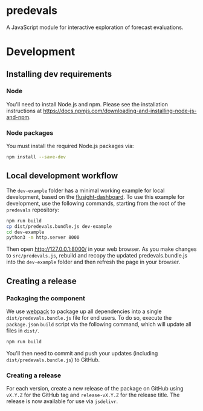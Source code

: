 # predevals
A JavaScript module for interactive exploration of forecast evaluations.

# Development

## Installing dev requirements

### Node

You'll need to install Node.js and npm. Please see the installation instructions at https://docs.npmjs.com/downloading-and-installing-node-js-and-npm.

### Node packages

You must install the required Node.js packages via:

```bash
npm install --save-dev
```

## Local development workflow

The `dev-example` folder has a minimal working example for local development, based on the [flusight-dashboard](https://github.com/reichlab/flusight-dashboard). To use this example for development, use the following commands, starting from the root of the `predevals` repository:

```bash
npm run build
cp dist/predevals.bundle.js dev-example
cd dev-example
python3 -m http.server 8000
```

Then open http://127.0.0.1:8000/ in your web browser. As you make changes to `src/predevals.js`, rebuild and recopy the updated predevals.bundle.js into the `dev-example` folder and then refresh the page in your browser.

## Creating a release

### Packaging the component

We use [webpack](https://webpack.js.org/) to package up all dependencies into a single `dist/predevals.bundle.js` file for end users. To do so, execute the `package.json` `build` script via the following command, which will update all files in `dist/`.

```bash
npm run build
```

You'll then need to commit and push your updates (including `dist/predevals.bundle.js`) to GitHub.

### Creating a release

For each version, create a new release of the package on GitHub using `vX.Y.Z` for the GitHub tag and `release-vX.Y.Z` for the release title.  The release is now available for use via `jsdelivr`.
